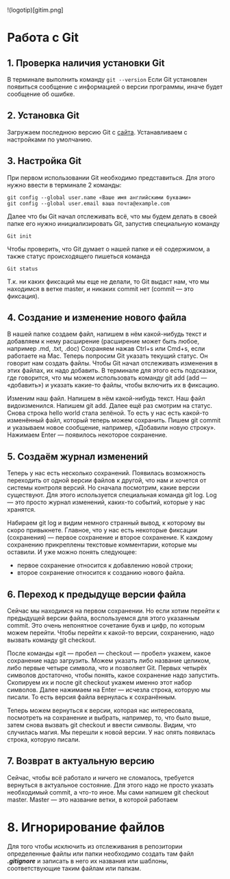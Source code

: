 !(logotip)[gitim.png] 

# Работа с Git

## 1. Проверка наличия установки Git
В терминале выполнить команду `git --version` 
Если Git установлен появиться сообщение с информацией о версии программы, иначе будет сообщение об ошибке.

## 2. Установка Git
Загружаем последнюю версию Git с [сайта](https://git-scm.com/downloads).
Устанавливаем с настройками по умолчанию.

## 3. Настройка Git
При первом использовании Git необходимо представиться.
Для этого нужно ввести в терминале 2 команды:
```
git config --global user.name «Ваше имя английскими буквами»
git config --global user.email ваша почта@example.com
```
Далее что бы Git начал отслеживать всё, что мы будем делать в своей папке его нужно инициализировать Git, запустив специальную команду 
```
Git init
```
Чтобы проверить, что Git думает о нашей папке и её содержимом, а также
статус происходящего
пишеться команда
```
Git status
```
Т.к. ни каких фиксаций мы еще не делали, то Git выдаст нам, что мы находимся в ветке master, и никаких
commit нет (commit — это фиксация).

## 4. Создание и изменение нового файла
В нашей папке создаем файл, напишем в нём какой-нибудь текст и добавляем к нему расширение (расширение может быть любое, например .md, .txt, .doc)
Сохраняем нажав Ctrl+s или Cmd+s,
если работаете на Mac. Теперь попросим Git указать текущий статус. Он говорит нам создать
файлы. Чтобы Git начал отслеживать изменения в этих файлах, их надо добавить.
В терминале для этого есть подсказки, где
говорится, что мы можем использовать команду git add (add — «добавить») и указать какие-то
файлы, чтобы включить их в фиксацию.

Изменим наш файл. Напишем в нём какой-нибудь текст. Наш файл видоизменился.
Напишем git add. Далее ещё раз смотрим на статус. Снова строка hello world стала зелёной. То
есть у нас есть какой-то изменённый файл, который теперь можем сохранить. Пишем git
commit и указываем новое сообщение, например, «Добавили новую строку». Нажимаем Enter
— появилось некоторое сохранение.

## 5. Создаём журнал изменений
Теперь у нас есть несколько сохранений. Появилась возможность
переходить от одной версии файлов к другой, что нам и хочется от системы контроля версий. Но сначала посмотрим, какие версии существуют. Для этого используется специальная
команда git log. Log — это просто журнал изменений, каких-то событий, которые у нас
хранятся.

Набираем git log и видим немного странный вывод, к которому вы скоро привыкнете. Главное,
что у нас есть некоторые фиксации (сохранения) — первое сохранение и второе сохранение.
К каждому сохранению прикреплены текстовые комментарии, которые мы оставили. И уже
можно понять следующее:
* первое сохранение относится к добавлению новой строки;
* второе сохранение относится к созданию нового файла.

## 6. Переход к предыдуще версии файла
Сейчас мы находимся на первом сохранении. Но если хотим перейти к предыдущей версии
файла, воспользуемся для этого указанным commit. Это очень непонятное сочетание букв и
цифр, по которым можем перейти. Чтобы перейти к какой-то версии, сохранению, надо
вызвать команду git checkout.

После команды «git — пробел — checkout — пробел» укажем, какое сохранение надо загрузить.
Можем указать либо название целиком, либо первые четыре символа, что и позволяет Git.
Первых четырёх символов достаточно, чтобы понять, какое сохранение надо запустить.
Скопируем их и после git checkout укажем именно этот набор символов. Далее нажимаем на
Enter — исчезла строка, которую мы писали. То есть версия файла вернулась к сохранённым.

Теперь можем вернуться к версии, которая нас интересовала, посмотреть на сохранение и
выбрать, например, то, что было выше, затем снова вызвать git checkout и ввести символы.
Видим, что случилась магия. Мы перешли к новой версии. У нас опять появилась строка,
которую писали.

## 7. Возврат в актуальную версию
Cейчас, чтобы всё работало и ничего не сломалось, требуется вернуться в актуальное состояние. Для этого надо не просто указать необходимый commit, а что-то иное. Мы сами напишем git checkout
master. Master — это название ветки, в которой работаем

# 8. Игнорирование файлов
Для того чтобы исключить из отслеживания в репозитории определенные файлы или папки необходимо создать там файл ***.gitignore*** и записать в него их названия или шаблоны, соответствующие таким файлам или папкам.

